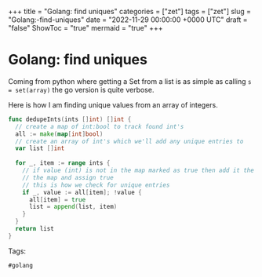 +++
title = "Golang: find uniques"
categories = ["zet"]
tags = ["zet"]
slug = "Golang:-find-uniques"
date = "2022-11-29 00:00:00 +0000 UTC"
draft = "false"
ShowToc = "true"
mermaid = "true"
+++

# Golang: find uniques

Coming from python where getting a Set from a list is as simple as calling
`s = set(array)` the go version is quite verbose.

Here is how I am finding unique values from an array of integers.

```go
func dedupeInts(ints []int) []int {
  // create a map of int:bool to track found int's
  all := make(map[int]bool)
  // create an array of int's which we'll add any unique entries to
  var list []int
  
  for _, item := range ints {
    // if value (int) is not in the map marked as true then add it the
    // the map and assign true
    // this is how we check for unique entries
    if _, value := all[item]; !value {
      all[item] = true
      list = append(list, item)
    }
  }
  return list
}
```

Tags:

    #golang
